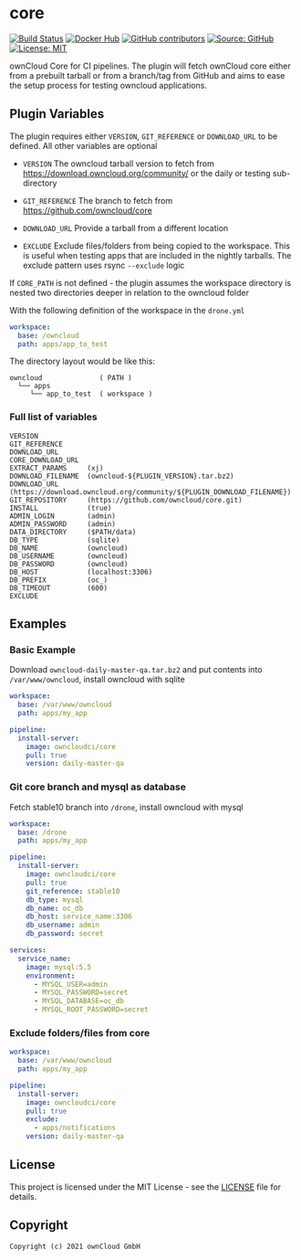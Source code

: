 # core

[![Build Status](https://img.shields.io/drone/build/owncloud-ci/core?logo=drone&server=https%3A%2F%2Fdrone.owncloud.com)](https://drone.owncloud.com/owncloud-ci/core)
[![Docker Hub](https://img.shields.io/docker/v/owncloudci/core?logo=docker&label=dockerhub&sort=semver&logoColor=white)](https://hub.docker.com/r/owncloudci/core)
[![GitHub contributors](https://img.shields.io/github/contributors/owncloud-ci/core)](https://github.com/owncloud-ci/core/graphs/contributors)
[![Source: GitHub](https://img.shields.io/badge/source-github-blue.svg?logo=github&logoColor=white)](https://github.com/owncloud-ci/core)
[![License: MIT](https://img.shields.io/github/license/owncloud-ci/core)](https://github.com/owncloud-ci/core/blob/master/LICENSE)

ownCloud Core for CI pipelines. The plugin will fetch ownCloud core either from a prebuilt tarball or from a branch/tag from GitHub and aims to ease the setup process for testing owncloud applications.

## Plugin Variables

The plugin requires either `VERSION`, `GIT_REFERENCE` or `DOWNLOAD_URL` to be defined. All other variables are optional

- `VERSION`
  The owncloud tarball version to fetch from https://download.owncloud.org/community/ or the daily or testing sub-directory

- `GIT_REFERENCE`
  The branch to fetch from https://github.com/owncloud/core

- `DOWNLOAD_URL`
  Provide a tarball from a different location

- `EXCLUDE`
  Exclude files/folders from being copied to the workspace. This is useful when testing apps that are included in the nightly tarballs. The exclude pattern uses rsync `--exclude` logic

If `CORE_PATH` is not defined - the plugin assumes the workspace directory is nested two directories deeper in relation to the owncloud folder

With the following definition of the workspace in the `drone.yml`

```yaml
workspace:
  base: /owncloud
  path: apps/app_to_test
```

The directory layout would be like this:

```console
owncloud              ( PATH )
  └── apps
     └── app_to_test  ( workspace )
```

### Full list of variables

```console
VERSION
GIT_REFERENCE
DOWNLOAD_URL
CORE_DOWNLOAD_URL
EXTRACT_PARAMS     (xj)
DOWNLOAD_FILENAME  (owncloud-${PLUGIN_VERSION}.tar.bz2)
DOWNLOAD_URL       (https://download.owncloud.org/community/${PLUGIN_DOWNLOAD_FILENAME})
GIT_REPOSITORY     (https://github.com/owncloud/core.git)
INSTALL            (true)
ADMIN_LOGIN        (admin)
ADMIN_PASSWORD     (admin)
DATA_DIRECTORY     ($PATH/data)
DB_TYPE            (sqlite)
DB_NAME            (owncloud)
DB_USERNAME        (owncloud)
DB_PASSWORD        (owncloud)
DB_HOST            (localhost:3306)
DB_PREFIX          (oc_)
DB_TIMEOUT         (600)
EXCLUDE
```

## Examples

### Basic Example

Download `owncloud-daily-master-qa.tar.bz2` and put contents into `/var/www/owncloud`, install owncloud with sqlite

```yaml
workspace:
  base: /var/www/owncloud
  path: apps/my_app

pipeline:
  install-server:
    image: owncloudci/core
    pull: true
    version: daily-master-qa
```

### Git core branch and mysql as database

Fetch stable10 branch into `/drone`, install owncloud with mysql

```yaml
workspace:
  base: /drone
  path: apps/my_app

pipeline:
  install-server:
    image: owncloudci/core
    pull: true
    git_reference: stable10
    db_type: mysql
    db_name: oc_db
    db_host: service_name:3306
    db_username: admin
    db_password: secret

services:
  service_name:
    image: mysql:5.5
    environment:
      - MYSQL_USER=admin
      - MYSQL_PASSWORD=secret
      - MYSQL_DATABASE=oc_db
      - MYSQL_ROOT_PASSWORD=secret
```

### Exclude folders/files from core

```yaml
workspace:
  base: /var/www/owncloud
  path: apps/my_app

pipeline:
  install-server:
    image: owncloudci/core
    pull: true
    exclude:
      - apps/notifications
    version: daily-master-qa
```

## License

This project is licensed under the MIT License - see the [LICENSE](https://github.com/owncloud-ci/core/blob/master/LICENSE) file for details.

## Copyright

```Text
Copyright (c) 2021 ownCloud GmbH
```
